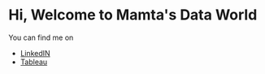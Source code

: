 # Hi, Welcome to Mamta's Data World

You can find me on 
- [LinkedIN](https://www.linkedin.com/in/mamta-kumari-432337129/)
- [Tableau](https://public.tableau.com/app/profile/mamta.kumari8608)

<!---
mamta987/mamta987 is a ✨ special ✨ repository because its `README.md` (this file) appears on your GitHub profile.
You can click the Preview link to take a look at your changes.
--->
